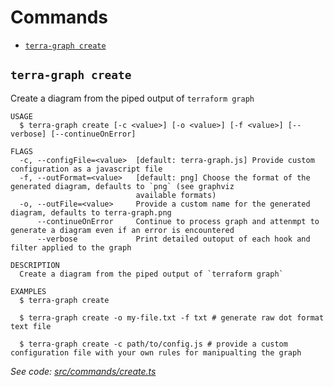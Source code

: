 # Commands
  <!-- commands -->
* [`terra-graph create`](#terra-graph-create)

## `terra-graph create`

Create a diagram from the piped output of `terraform graph`

```
USAGE
  $ terra-graph create [-c <value>] [-o <value>] [-f <value>] [--verbose] [--continueOnError]

FLAGS
  -c, --configFile=<value>  [default: terra-graph.js] Provide custom configuration as a javascript file
  -f, --outFormat=<value>   [default: png] Choose the format of the generated diagram, defaults to `png` (see graphviz
                            available formats)
  -o, --outFile=<value>     Provide a custom name for the generated diagram, defaults to terra-graph.png
      --continueOnError     Continue to process graph and attenmpt to generate a diagram even if an error is encountered
      --verbose             Print detailed outoput of each hook and filter applied to the graph

DESCRIPTION
  Create a diagram from the piped output of `terraform graph`

EXAMPLES
  $ terra-graph create

  $ terra-graph create -o my-file.txt -f txt # generate raw dot format text file

  $ terra-graph create -c path/to/config.js # provide a custom configuration file with your own rules for manipualting the graph
```

_See code: [src/commands/create.ts](https://github.com/kevbaldwyn/terra-graph/blob/v1.1.0/src/commands/create.ts)_
<!-- commandsstop -->
